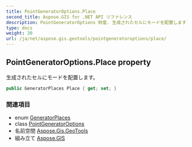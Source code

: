 ```yaml
---
title: PointGeneratorOptions.Place
second_title: Aspose.GIS for .NET API リファレンス
description: PointGeneratorOptions 財産. 生成されたセルにモードを配置します
type: docs
weight: 30
url: /ja/net/aspose.gis.geotools/pointgeneratoroptions/place/
---
```

## PointGeneratorOptions.Place property

生成されたセルにモードを配置します。

```csharp
public GeneratorPlaces Place { get; set; }
```

### 関連項目

* enum [GeneratorPlaces](../../generatorplaces/)
* class [PointGeneratorOptions](../)
* 名前空間 [Aspose.Gis.GeoTools](../../pointgeneratoroptions/)
* 組み立て [Aspose.GIS](../../../)


